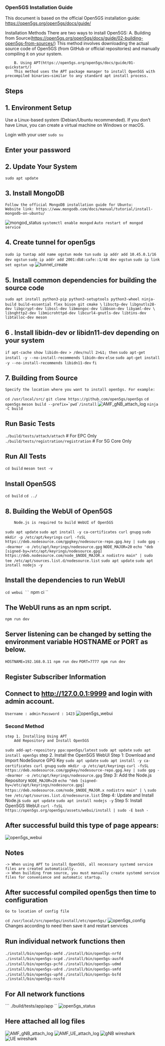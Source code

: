 ### Open5GS Installation Guide
This document is based on the official Open5GS installation guide: https://open5gs.org/open5gs/docs/guide/

Installation Methods
    There are two ways to install Open5GS:
        A. Building from Source(https://open5gs.org/open5gs/docs/guide/02-building-open5gs-from-sources/)
        This method involves downloading the actual source code of Open5GS (from GitHub or official repositories) and manually compiling it on your system.

        B. Using APT(https://open5gs.org/open5gs/docs/guide/01-quickstart/)
        This method uses the APT package manager to install Open5GS with precompiled binaries—similar to any standard apt install process.

## Steps

## 1. Environment Setup
Use a Linux-based system (Debian/Ubuntu recommended).
If you don’t have Linux, you can create a virtual machine on Windows or macOS.

Login with your user
``` sudo su ``` 
## Enter your password 


## 2. Update Your System
    sudo apt update 
## 3. Install MongoDB
    Follow the official MongoDB installation guide for Ubuntu:
    Website link: https://www.mongodb.com/docs/manual/tutorial/install-mongodb-on-ubuntu/
![mongod_status](../../Pictures/mongod_status.png) 
``` systemctl enable mongod ``` 
``` Auto restart of mongod service ```

## 4. Create tunnel for open5gs
``` sudo ip tuntap add name ogstun mode tun ```
``` sudo ip addr add 10.45.0.1/16 dev ogstun ```
``` sudo ip addr add 2001:db8:cafe::1/48 dev ogstun ```
``` sudo ip link set ogstun up ```
![tunnel_create](../../Pictures/tunnel_create.png)     

## 5. Install common dependencies for building the source code
``` sudo apt install python3-pip python3-setuptools python3-wheel ninja-build build-essential flex bison git cmake \ ```
``` libsctp-dev libgnutls28-dev libgcrypt-dev libssl-dev libmongoc-dev libbson-dev libyaml-dev \ ```
``` libnghttp2-dev libmicrohttpd-dev libcurl4-gnutls-dev libtins-dev libtalloc-dev meson ```

## 6 . Install libidn-dev or libidn11-dev depending on your system

``` if apt-cache show libidn-dev > /dev/null 2>&1; then ```
``` sudo apt-get install -y --no-install-recommends libidn-dev ```
``` else ```
    ``` sudo apt-get install -y --no-install-recommends libidn11-dev ```
```fi ```

## 7. Building from Source
    Specify the location where you want to install open5gs. For example:

``` cd /usr/local/src/ ```
    ``` git clone https://github.com/open5gs/open5gs ```
    ``` cd open5gs ```
    ``` meson build --prefix=`pwd`/install ```
![AMF_gNB_attach_log](../../Pictures/open5gs_meson_build.png) 
``` ninja -C build ```
## Run Basic Tests
``` ./build/tests/attach/attach ```           # For EPC Only
``` ./build/tests/registration/registration ```    # For 5G Core Only
## Run All Tests
``` cd build ```
``` meson test -v ```
## Install Open5GS
``` cd build ```
``` cd ../ ```

## 8. Building the WebUI of Open5GS
        Node.js is required to build WebUI of Open5GS
``` sudo apt update ```
``` sudo apt install -y ca-certificates curl gnupg ```
``` sudo mkdir -p /etc/apt/keyrings ```
``` curl -fsSL https://deb.nodesource.com/gpgkey/nodesource-repo.gpg.key | sudo gpg --dearmor -o /etc/apt/keyrings/nodesource.gpg ```
``` NODE_MAJOR=20 ```
``` echo "deb [signed-by=/etc/apt/keyrings/nodesource.gpg] https://deb.nodesource.com/node_$NODE_MAJOR.x nodistro main" | sudo tee /etc/apt/sources.list.d/nodesource.list ```
``` sudo apt update ```
``` sudo apt install nodejs -y ```
## Install the dependencies to run WebUI
``` cd webui ``
``` npm ci ``
## The WebUI runs as an npm script.
``` npm run dev ```
## Server listening can be changed by setting the environment variable HOSTNAME or PORT as below.
``` HOSTNAME=192.168.0.11 npm run dev ```
``` PORT=7777 npm run dev ```

## Register Subscriber Information
## Connect to http://127.0.0.1:9999 and login with admin account.

``` Username : admin ```
``` Password : 1423 ```
![open5gs_webui](../../Pictures/open5gs_webui.png)     


### Second Method
    step 1. Installing Using APT
        Add Repository and Install Open5GS
``` sudo add-apt-repository ppa:open5gs/latest ```
    ``` sudo apt update ```
    ``` sudo apt install open5gs ```
    step 2. Install the Open5GS WebUI
        Step 1: Download and Import NodeSource GPG Key
    ``` sudo apt update ```
    ``` sudo apt install -y ca-certificates curl gnupg ```
    ``` sudo mkdir -p /etc/apt/keyrings ```
    ``` curl -fsSL https://deb.nodesource.com/gpgkey/nodesource-repo.gpg.key | sudo gpg --dearmor -o /etc/apt/keyrings/nodesource.gpg ```
    Step 3: Add the Node.js Repository
    ``` NODE_MAJOR=20 ```
    ``` echo "deb [signed-by=/etc/apt/keyrings/nodesource.gpg] https://deb.nodesource.com/node_$NODE_MAJOR.x nodistro main" | \ ```
    ``` sudo tee /etc/apt/sources.list.d/nodesource.list ```
    Step 4: Update and Install Node.js
    ``` sudo apt update ```
    ``` sudo apt install nodejs -y ```
    Step 5: Install Open5GS WebUI
    ``` curl -fsSL https://open5gs.org/open5gs/assets/webui/install | sudo -E bash -  ```
 ## After successful build this type of page appears:
 ![open5gs_webui](../../Pictures/open5gs_webui.png)     
    
## Notes
    -> When using APT to install Open5GS, all necessary systemd service files are created automatically.
    -> When building from source, you must manually create systemd service files for convenience and automatic startup.

## After successful compiled open5gs then time to configuration
    Go to location of config file
``` cd /usr/local/src/open5gs/install/etc/open5gs/ ```
![open5gs_config](../../Pictures/open5gs_config.png)
Changes according to need then save it and restart services 

## Run individual network functions then 
``` ./install/bin/open5gs-amfd ```
``` ./install/bin/open5gs-nrfd ```
``` ./install/bin/open5gs-scpd ```
``` ./install/bin/open5gs-ausfd ```
``` ./install/bin/open5gs-pcfd ```
``` ./install/bin/open5gs-udmd ```
``` ./install/bin/open5gs-udrd ```
``` ./install/bin/open5gs-smfd ```
``` ./install/bin/open5gs-upfd ```
``` ./install/bin/open5gs-bsfd ```
``` ./install/bin/open5gs-nssfd ```

## For All network functions 
``` ./build/tests/app/app ``
![open5gs_status](../../Pictures/Network_funtions_status_check.png)

## Here attached all log files
![AMF_gNB_attach_log](../../Pictures/AMF_log.png) 
![AMF_UE_attach_log](../../Pictures/AMF_UE.png) 
![gNB wireshark](../../Pictures/Wireshark_ngap_gNB.png)
![UE wireshark](../../Pictures/Wireshark_UE.png)










